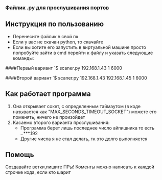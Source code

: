 ### Файлик .py для прослушивания портов
Инструкция по пользованию
-------------

- Перенесите файлик в свой пк
- Если у вас не скачан python, то скачайте
- Если вы хотите его запустить в виртуальной машине просто попробуйте зайти в cmd перейти к файлу и указать следующие команды:

####Первый вариант
`$ scaner.py 192.168.1.43 1 6000

####Второй вариант
`$ scaner.py 192.168.1.43 192.168.1.45 1 6000

Как работает программа
-------------
1. Она открывает сокет, с определенным таймаутом (в коде называется как "MAX_SECONDS_TIMEOUT_SOCKET")
    можете его поменять, ничего не произойдет
2. Касаемо второго варианта прослушивания:
    + Программа берет лишь последнее число айпишника то есть ***.***.***.192
    + Другие числа я не стал делать, тк это долго выполняется 

Помощь
-------------
Создавайте ветки,пишите ПРы!
Коменты можно написать к каждой строчке кода, если кто шарит